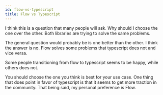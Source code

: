 ```yaml
---
id: flow-vs-typescript
title: Flow vs Typescript
---
```


I think this is a question that many people will ask. Why should I choose the one over the other. Both libraries are trying to solve the same problems. 

The general question would probably be is one better than the other. I think the answer is no. Flow solves some problems that typescript does not and vice versa. 

Some people transitioning from flow to typescript seems to be happy, while others does not. 

You should choose the one you think is best for your use case. One thing that does point in favor of typescript is that it seems to get more traction in the community. That being said, my personal preference is Flow. 

